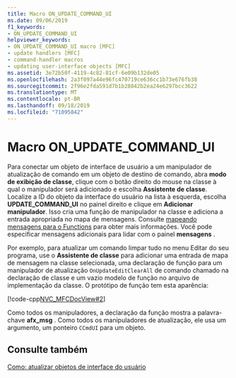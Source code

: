 ```yaml
---
title: Macro ON_UPDATE_COMMAND_UI
ms.date: 09/06/2019
f1_keywords:
- ON_UPDATE_COMMAND_UI
helpviewer_keywords:
- ON_UPDATE_COMMAND_UI macro [MFC]
- update handlers [MFC]
- command-handler macros
- updating user-interface objects [MFC]
ms.assetid: 3e72b50f-4119-4c82-81cf-6e09b132de05
ms.openlocfilehash: 2a3f097a44e96fc470719ce636cc1b73e676fb38
ms.sourcegitcommit: 2f96e2fda591d7b1b28842b2ea24e6297bcc3622
ms.translationtype: MT
ms.contentlocale: pt-BR
ms.lasthandoff: 09/18/2019
ms.locfileid: "71095842"
---
```

# <a name="on_update_command_ui-macro"></a>Macro ON_UPDATE_COMMAND_UI

Para conectar um objeto de interface de usuário a um manipulador de atualização de comando em um objeto de destino de comando, abra **modo de exibição de classe**, clique com o botão direito do mouse na classe à qual o manipulador será adicionado e escolha **Assistente de classe**. Localize a ID do objeto da interface do usuário na lista à esquerda, escolha **UPDATE_COMMAND_UI** no painel direito e clique em **Adicionar manipulador**. Isso cria uma função de manipulador na classe e adiciona a entrada apropriada no mapa de mensagens. Consulte [mapeando mensagens para o Functions](../mfc/reference/mapping-messages-to-functions.md) para obter mais informações. Você pode especificar mensagens adicionais para lidar com o painel **mensagens** .

Por exemplo, para atualizar um comando limpar tudo no menu Editar do seu programa, use o **Assistente de classe** para adicionar uma entrada de mapa de mensagem na classe selecionada, uma declaração de função para um manipulador de atualização `OnUpdateEditClearAll` de comando chamado na declaração de classe e um vazio modelo de função no arquivo de implementação da classe. O protótipo de função tem esta aparência:

[!code-cpp[NVC_MFCDocView#2](../mfc/codesnippet/cpp/on-update-command-ui-macro_1.h)]

Como todos os manipuladores, a declaração da função mostra a palavra-chave **afx_msg** . Como todos os manipuladores de atualização, ele usa um argumento, um ponteiro `CCmdUI` para um objeto.

## <a name="see-also"></a>Consulte também

[Como: atualizar objetos de interface do usuário](../mfc/how-to-update-user-interface-objects.md)
